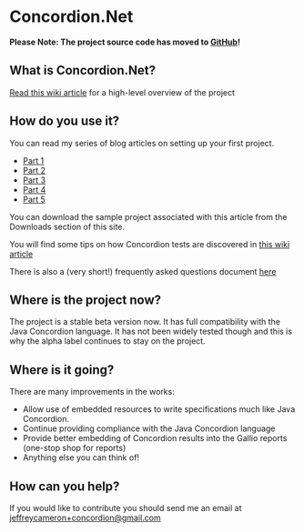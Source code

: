 # Concordion.Net #

**Please Note: The project source code has moved to [GitHub](https://github.com/concordion/concordion-net)!**

## What is Concordion.Net? ##

[Read this wiki article](http://code.google.com/p/concordion-net/wiki/WhatIsConcordionNet) for a high-level overview of the project

## How do you use it? ##

You can read my series of blog articles on setting up your first project.

  * [Part 1](http://living-in-concordion.blogspot.com/2009/05/your-first-concordionnet-project-part-1.html)
  * [Part 2](http://living-in-concordion.blogspot.com/2009/05/your-first-concordionnet-project-part-2.html)
  * [Part 3](http://living-in-concordion.blogspot.com/2009/05/your-first-concordionnet-project-part-3.html)
  * [Part 4](http://living-in-concordion.blogspot.com/2009/05/your-first-concordionnet-project-part-4.html)
  * [Part 5](http://living-in-concordion.blogspot.com/2009/05/your-first-concordionnet-project-part-5.html)

You can download the sample project associated with this article from the Downloads section of this site.

You will find some tips on how Concordion tests are discovered in [this wiki article](http://code.google.com/p/concordion-net/wiki/GallioPluginSearchMethod)

There is also a (very short!) frequently asked questions document [here](http://code.google.com/p/concordion-net/wiki/FrequentlyAskedQuestions)

## Where is the project now? ##

The project is a stable beta version now.  It has full compatibility with the Java Concordion language.  It has not been widely tested though and this is why the alpha label continues to stay on the project.

## Where is it going? ##

There are many improvements in the works:

  * Allow use of embedded resources to write specifications much like Java Concordion.
  * Continue providing compliance with the Java Concordion language
  * Provide better embedding of Concordion results into the Gallio reports (one-stop shop for reports)
  * Anything else you can think of!

## How can you help? ##

If you would like to contribute you should send me an email at jeffreycameron+concordion@gmail.com